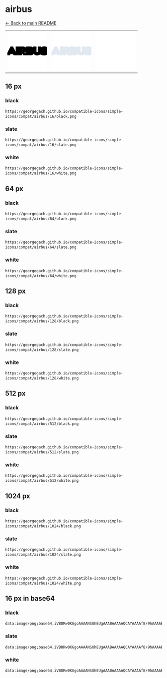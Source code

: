 # airbus

[← Back to main README](../../README.md)

<table><tr>
  <td><img src="./128/black.png" width="128" alt="airbus black icon" /></td>
  <td><img src="./128/slate.png" width="128" alt="airbus slate icon" /></td>
  <td><img src="./128/white.png" width="128" alt="airbus white icon" /></td>
</tr></table>

## 16 px

### black
```
https://georgegach.github.io/compatible-icons/simple-icons/compat/airbus/16/black.png
```

### slate
```
https://georgegach.github.io/compatible-icons/simple-icons/compat/airbus/16/slate.png
```

### white
```
https://georgegach.github.io/compatible-icons/simple-icons/compat/airbus/16/white.png
```

## 64 px

### black
```
https://georgegach.github.io/compatible-icons/simple-icons/compat/airbus/64/black.png
```

### slate
```
https://georgegach.github.io/compatible-icons/simple-icons/compat/airbus/64/slate.png
```

### white
```
https://georgegach.github.io/compatible-icons/simple-icons/compat/airbus/64/white.png
```

## 128 px

### black
```
https://georgegach.github.io/compatible-icons/simple-icons/compat/airbus/128/black.png
```

### slate
```
https://georgegach.github.io/compatible-icons/simple-icons/compat/airbus/128/slate.png
```

### white
```
https://georgegach.github.io/compatible-icons/simple-icons/compat/airbus/128/white.png
```

## 512 px

### black
```
https://georgegach.github.io/compatible-icons/simple-icons/compat/airbus/512/black.png
```

### slate
```
https://georgegach.github.io/compatible-icons/simple-icons/compat/airbus/512/slate.png
```

### white
```
https://georgegach.github.io/compatible-icons/simple-icons/compat/airbus/512/white.png
```

## 1024 px

### black
```
https://georgegach.github.io/compatible-icons/simple-icons/compat/airbus/1024/black.png
```

### slate
```
https://georgegach.github.io/compatible-icons/simple-icons/compat/airbus/1024/slate.png
```

### white
```
https://georgegach.github.io/compatible-icons/simple-icons/compat/airbus/1024/white.png
```

## 16 px in base64

### black
```
data:image/png;base64,iVBORw0KGgoAAAANSUhEUgAAABAAAAAQCAYAAAAf8/9hAAAABmJLR0QA/wD/AP+gvaeTAAAAkklEQVQ4je3QPQ4BYRSF4UcmOgmFDWhIrMFGrEFjBzZjCTorQKFWiQiiIf6ZDKP5JNOTaOatTk7uObn3kvN/CihiiD6aaKGEBxao44gN1iijghou0EWCHSZBJ6HghSfOQY8wC14cPHukIRRnCg64ZYZTbMM26ScToY0O7oiwwhRzXHHCEj00wikDVDH+9oc5v+ANfTQwNeO1dO4AAAAASUVORK5CYII=
```

### slate
```
data:image/png;base64,iVBORw0KGgoAAAANSUhEUgAAABAAAAAQCAYAAAAf8/9hAAAABmJLR0QA/wD/AP+gvaeTAAAAyklEQVQ4je3QIU4DYRRF4XMfM01KaBhFgiRpECjwLKCGVaBwLIQN1LMLllAEFoGYpoEBQ9tkQhryv4tBdQM1/XZwDuztnp7t+uRz9ZTJYxzogvQ10pGUGzta4Fx4DXxIei/OY6CROUPRa9Gt7lM8gNckbwquDJAURI0w5gc4BGYyjcUYqWBXmnfLb6CRVIxTELYx9CIGkAOIYmcdEV9pDwWj/4JSCVrkW6duJC5tfq3oBIl9imJku49KUyd3IW2MXzATpNedjN/b8gee7V2rhvfT6AAAAABJRU5ErkJggg==
```

### white
```
data:image/png;base64,iVBORw0KGgoAAAANSUhEUgAAABAAAAAQCAYAAAAf8/9hAAAABmJLR0QA/wD/AP+gvaeTAAAApklEQVQ4je3QPUpDARDE8V/EBATFtCnTWKTyAB7AJqdIlc7rpM8tcgKxsU1po2KhIHlFPt6bNHsCEdLkDwvDMgyzy5nT00vSxwpLTPCAa2zxhjv84gPvuMUQYzSSPCU5JPlO8lL6kGSbpEvSJtmUfk6yrt0uSddL8lOJLTpcVLsGg5oWfXzhCjflaS+r5gxT3GOPzwoblbnBAvM67RWPWP/vR8/8jSNBMVzanePBhwAAAABJRU5ErkJggg==
```

